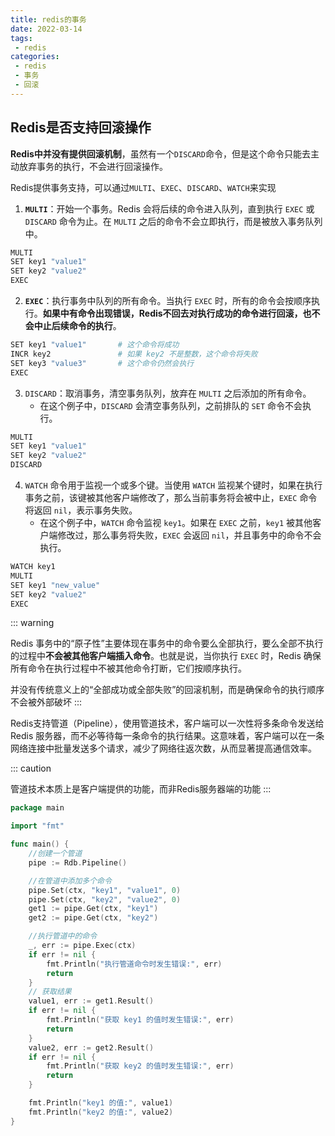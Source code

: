 ```yaml
---
title: redis的事务
date: 2022-03-14
tags:
 - redis
categories:
 - redis
 - 事务
 - 回滚
---
```


## Redis是否支持回滚操作

**Redis中并没有提供回滚机制**，虽然有一个`DISCARD`命令，但是这个命令只能去主动放弃事务的执行，不会进行回滚操作。

Redis提供事务支持，可以通过`MULTI`、`EXEC`、`DISCARD`、`WATCH`来实现

1. **`MULTI`**：开始一个事务。Redis 会将后续的命令进入队列，直到执行 `EXEC` 或 `DISCARD` 命令为止。在 `MULTI` 之后的命令不会立即执行，而是被放入事务队列中。

```bash
MULTI
SET key1 "value1"
SET key2 "value2"
EXEC
```

2. **`EXEC`**：执行事务中队列的所有命令。当执行 `EXEC` 时，所有的命令会按顺序执行。**如果中有命令出现错误，Redis不回去对执行成功的命令进行回滚，也不会中止后续命令的执行**。

```bash
SET key1 "value1"       # 这个命令将成功
INCR key2               # 如果 key2 不是整数，这个命令将失败
SET key3 "value3"       # 这个命令仍然会执行
EXEC
```

3. `DISCARD`：取消事务，清空事务队列，放弃在 `MULTI` 之后添加的所有命令。
   - 在这个例子中，`DISCARD` 会清空事务队列，之前排队的 `SET` 命令不会执行。

```bash
MULTI
SET key1 "value1"
SET key2 "value2"
DISCARD
```

4. `WATCH` 命令用于监视一个或多个键。当使用 `WATCH` 监视某个键时，如果在执行事务之前，该键被其他客户端修改了，那么当前事务将会被中止，`EXEC` 命令将返回 `nil`，表示事务失败。
   - 在这个例子中，`WATCH` 命令监视 `key1`。如果在 `EXEC` 之前，`key1` 被其他客户端修改过，那么事务将失败，`EXEC` 会返回 `nil`，并且事务中的命令不会执行。

```bash
WATCH key1
MULTI
SET key1 "new_value"
SET key2 "value2"
EXEC
```

 ::: warning

 Redis 事务中的“原子性”主要体现在事务中的命令要么全部执行，要么全部不执行的过程中**不会被其他客户端插入命令**。也就是说，当你执行 `EXEC` 时，Redis 确保所有命令在执行过程中不被其他命令打断，它们按顺序执行。

 并没有传统意义上的“全部成功或全部失败”的回滚机制，而是确保命令的执行顺序不会被外部破坏
 :::

Redis支持管道（Pipeline），使用管道技术，客户端可以一次性将多条命令发送给 Redis 服务器，而不必等待每一条命令的执行结果。这意味着，客户端可以在一条网络连接中批量发送多个请求，减少了网络往返次数，从而显著提高通信效率。

 ::: caution 

 管道技术本质上是客户端提供的功能，而非Redis服务器端的功能
 :::

```go
package main

import "fmt"

func main() {
	//创建一个管道
	pipe := Rdb.Pipeline()

	//在管道中添加多个命令
	pipe.Set(ctx, "key1", "value1", 0)
	pipe.Set(ctx, "key2", "value2", 0)
	get1 := pipe.Get(ctx, "key1")
	get2 := pipe.Get(ctx, "key2")

	//执行管道中的命令
	_, err := pipe.Exec(ctx)
	if err != nil {
		fmt.Println("执行管道命令时发生错误:", err)
		return
	}
	// 获取结果
	value1, err := get1.Result()
	if err != nil {
		fmt.Println("获取 key1 的值时发生错误:", err)
		return
	}
	value2, err := get2.Result()
	if err != nil {
		fmt.Println("获取 key2 的值时发生错误:", err)
		return
	}

	fmt.Println("key1 的值:", value1)
	fmt.Println("key2 的值:", value2)
}

```